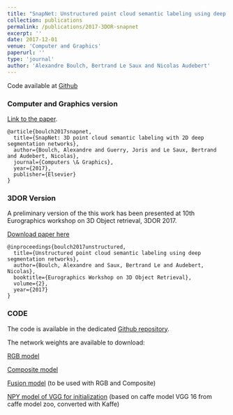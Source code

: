 ```yaml
---
title: "SnapNet: Unstructured point cloud semantic labeling using deep segmentation networks"
collection: publications
permalink: /publications/2017-3DOR-snapnet
excerpt: ''
date: 2017-12-01
venue: 'Computer and Graphics'
paperurl: ''
type: 'journal'
author: 'Alexandre Boulch, Bertrand Le Saux and Nicolas Audebert'
---
```



Code available at [Github](https://github.com/aboulch/snapnet)

### Computer and Graphics version

[Link to the paper](https://www.sciencedirect.com/science/article/pii/S0097849317301942).

```
@article{boulch2017snapnet,
  title={SnapNet: 3D point cloud semantic labeling with 2D deep segmentation networks},
  author={Boulch, Alexandre and Guerry, Joris and Le Saux, Bertrand and Audebert, Nicolas},
  journal={Computers \& Graphics},
  year={2017},
  publisher={Elsevier}
}
```

### 3DOR Version

A preliminary version of the this work has been presented at 10th Eurographics workshop on 3D Object retrieval, 3DOR 2017.

[Download paper here](https://aboulch.github.io/files/2017_3dor-point.pdf)
```
@inproceedings{boulch2017unstructured,
  title={Unstructured point cloud semantic labeling using deep segmentation networks},
  author={Boulch, Alexandre and Saux, Bertrand Le and Audebert, Nicolas},
  booktitle={Eurographics Workshop on 3D Object Retrieval},
  volume={2},
  year={2017}
}
```

### CODE

The code is available in the dedicated [Github repository](https://github.com/aboulch/snapnet).

The network weights are available to download:

  [RGB model](https://drive.google.com/open?id=0B6IogDVqG75WY0tyWmtzbU1qSDg)

  [Composite model](https://drive.google.com/open?id=0B6IogDVqG75WdVRkNDhjSE5OR0E)

  [Fusion model](https://drive.google.com/open?id=0B6IogDVqG75WRjg2OEVMUmUyRWc) (to be used with RGB and Composite)

  [NPY model of VGG for initialization](https://drive.google.com/open?id=0B6IogDVqG75WUmJYUVV0ZVRjVTA) (based on caffe model VGG 16 from caffe model zoo, converted with Kaffe)